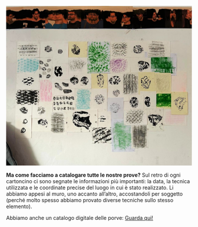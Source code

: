![alt text](../../images/murocatalogo.jpg)

__Ma come facciamo a catalogare tutte le nostre prove?__
Sul retro di ogni cartoncino ci sono segnate le informazioni più importanti: la data, la tecnica utilizzata e le coordinate precise del luogo in cui è stato realizzato.
Li abbiamo appesi al muro, uno accanto all’altro, accostandoli per soggetto (perché molto spesso abbiamo provato diverse tecniche sullo stesso elemento).

Abbiamo anche un catalogo digitale delle porve:
[Guarda qui!](https://docs.google.com/document/d/12AIHLc0RvvurcrAS5_sDQkBSLV6eEvbAfCycROGGsew/edit?usp=sharing)
